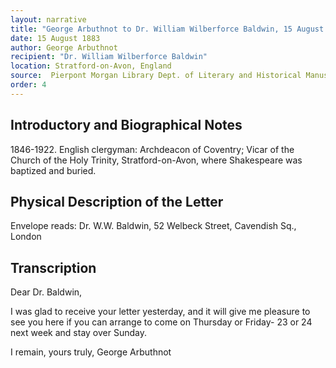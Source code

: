 ```yaml
---
layout: narrative
title: "George Arbuthnot to Dr. William Wilberforce Baldwin, 15 August 1883"
date: 15 August 1883
author: George Arbuthnot
recipient: "Dr. William Wilberforce Baldwin"
location: Stratford-on-Avon, England
source:  Pierpont Morgan Library Dept. of Literary and Historical Manuscripts, MA 3564
order: 4
---
```


## Introductory and Biographical Notes

1846-1922. English clergyman: Archdeacon of Coventry; Vicar of the Church of the Holy Trinity, Stratford-on-Avon, where Shakespeare was baptized and buried.  

## Physical Description of the Letter

Envelope reads: Dr. W.W. Baldwin, 52 Welbeck Street, Cavendish Sq., London

## Transcription

Dear Dr. Baldwin,

I was glad to receive your letter yesterday, and it will give me pleasure to see you here if you can arrange to come on Thursday or Friday- 23 or 24 next week and stay over Sunday.

I remain, yours truly,  George Arbuthnot
